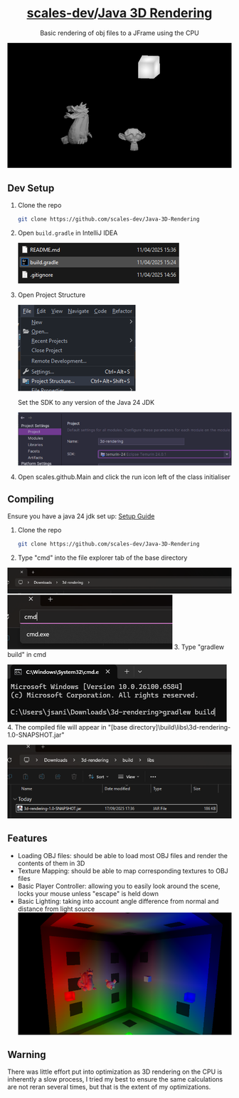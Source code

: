 <!-- markdownlint-disable-file MD001 MD033 -->
<h1 align="center"><a href="https://github.com/scales-dev">scales-dev</a>/<a href="https://github.com/scales-dev/Java-3D-Rendering">Java 3D Rendering</a></h1>
<p align="center">Basic rendering of obj files to a JFrame using the CPU</p>
<div align="center">
   <img src="https://github.com/scales-dev/Java-3D-Rendering/blob/master/repo/basic_scene.png?raw=true" alt="basic_scene"/>
</div>

## Dev Setup
1. Clone the repo
   ```sh
   git clone https://github.com/scales-dev/Java-3D-Rendering
   ```
2. Open `build.gradle` in IntelliJ IDEA

   ![openbuildgradle.png](repo/openbuildgradle.png)
3. Open Project Structure

   ![projectstructure.png](repo/projectstructure.png)

   Set the SDK to any version of the Java 24 JDK

   ![Java_24_SDK.png](repo/Java_24_SDK.png)
4. Open scales.github.Main and click the run icon left of the class initialiser

## Compiling 
Ensure you have a java 24 jdk set up: [Setup Guide](https://javacodepoint.com/free-download-and-install-jdk-24-on-windows-11/#How_to_Download_JDK_24_for_Windows_11_64-bit)
1. Clone the repo
   ```sh
   git clone https://github.com/scales-dev/Java-3D-Rendering
   ```
2. Type "cmd" into the file explorer tab of the base directory

![file_explorer.png](repo/file_explorer.png)
![cmd.png](repo/cmd.png)
3. Type "gradlew build" in cmd

![gradlewbuild.png](repo/gradlewbuild.png)
4. The compiled file will appear in "[base directory]\build\libs\3d-rendering-1.0-SNAPSHOT.jar"

![compiledsuccess.png](repo/compiledsuccess.png)

## Features
- Loading OBJ files: should be able to load most OBJ files and render the contents of them in 3D
- Texture Mapping: should be able to map corresponding textures to OBJ files
- Basic Player Controller: allowing you to easily look around the scene, locks your mouse unless "escape" is held down
- Basic Lighting: taking into account angle difference from normal and distance from light source
![wack_scene.png](repo/wack_scene.png)

## Warning
There was little effort put into optimization as 3D rendering on the CPU is inherently a slow process, 
I tried my best to ensure the same calculations are not reran several times, but that is the extent of my optimizations.